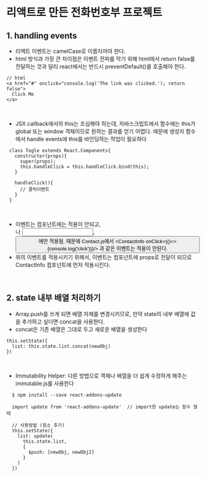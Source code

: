 # 리액트로 만든 전화번호부 프로젝트

## 1. handling events
- 리액트 이벤트는 camelCase로 이름지어야 한다.
- html 방식과 가장 큰 차이점은 이벤트 전파를 막기 위해 html에서 return false를 전달하는 것과 달리
react에서는 반드시 preventDefault()를 호출해야 한다.
```  
// html
<a href="#" onclick="console.log('The link was clicked.'); return false">
  Click Me
</a>
```  
<br/>

- JSX callback에서의 this는 조심해야 하는데, 자바스크립트에서 함수에는 this가 global 또는 window 객체이므로 원하는 결과를 얻기 어렵다. 때문에 생성자 함수에서 handle events에 this를 바인딩하는 작업이 필요하다
```
 class Togle extends React.Components{
   constructor(props){
     super(props);
     this.handleClick = this.handleClick.bind(this);
   }

   handleClick(){
     // 클릭이벤트
   }
 }
```  
<br/>

- 이벤트는 컴포넌트에는 적용이 안되고, <div>나 <input>, <button>에만 적용됨. 때문에 Contact.js에서 <ContactInfo onClick={()=>{console.log('click')}}/> 과 같은 이벤트는 적용이 안된다.
- 위의 이벤트를 적용시키기 위해서, 이벤트는 컴포넌트에 props로 전달이 되므로 ContactInfo 컴포넌트에 먼저 적용시킨다.

<br/>

## 2. state 내부 배열 처리하기
- Array.push를 쓰게 되면 배열 자체를 변경시키므로, 만약 state의 내부 배열에 값을 추가하고 싶다면 concat을 사용한다.
- concat은 기존 배열은 그대로 두고 새로운 배열을 생성한다

```
this.setState({
  list: this.state.list.concat(newObj)
})
```
<br/>

- Immutability Helper: 다른 방법으로 객체나 배열을 더 쉽게 수정하게 해주는 immutable.js를 사용한다

```
  $ npm install --save react-addons-update

  import update from 'react-addons-update'  // import한 update는 함수 형태

  // 사용방법 (원소 추가)
  this.setState({
    list: update(
      this.state.list,
      {
        $push: [newObj, newObj2]
      }
    )
  })
```

